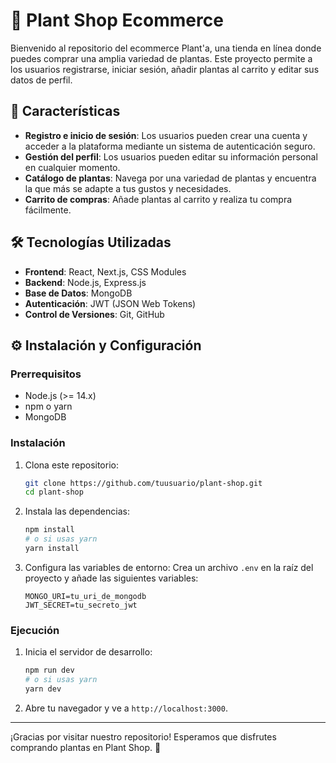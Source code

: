 # 🌿 Plant Shop Ecommerce

Bienvenido al repositorio del ecommerce Plant'a, una tienda en línea donde puedes comprar una amplia variedad de plantas. Este proyecto permite a los usuarios registrarse, iniciar sesión, añadir plantas al carrito y editar sus datos de perfil.

## 🚀 Características

- **Registro e inicio de sesión**: Los usuarios pueden crear una cuenta y acceder a la plataforma mediante un sistema de autenticación seguro.
- **Gestión del perfil**: Los usuarios pueden editar su información personal en cualquier momento.
- **Catálogo de plantas**: Navega por una variedad de plantas y encuentra la que más se adapte a tus gustos y necesidades.
- **Carrito de compras**: Añade plantas al carrito y realiza tu compra fácilmente.

## 🛠️ Tecnologías Utilizadas

- **Frontend**: React, Next.js, CSS Modules
- **Backend**: Node.js, Express.js
- **Base de Datos**: MongoDB
- **Autenticación**: JWT (JSON Web Tokens)
- **Control de Versiones**: Git, GitHub

## ⚙️ Instalación y Configuración

### Prerrequisitos

- Node.js (>= 14.x)
- npm o yarn
- MongoDB

### Instalación

1. Clona este repositorio:
   ```bash
   git clone https://github.com/tuusuario/plant-shop.git
   cd plant-shop
   ```

2. Instala las dependencias:
   ```bash
   npm install
   # o si usas yarn
   yarn install
   ```

3. Configura las variables de entorno:
   Crea un archivo `.env` en la raíz del proyecto y añade las siguientes variables:
   ```env
   MONGO_URI=tu_uri_de_mongodb
   JWT_SECRET=tu_secreto_jwt
   ```

### Ejecución

1. Inicia el servidor de desarrollo:
   ```bash
   npm run dev
   # o si usas yarn
   yarn dev
   ```

2. Abre tu navegador y ve a `http://localhost:3000`.

---

¡Gracias por visitar nuestro repositorio! Esperamos que disfrutes comprando plantas en Plant Shop. 🌱
